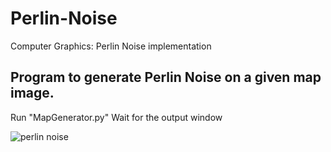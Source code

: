 # Perlin-Noise
Computer Graphics: Perlin Noise implementation

## Program to generate Perlin Noise on a given map image.

Run "MapGenerator.py"
Wait for the output window

![perlin noise](https://user-images.githubusercontent.com/36493187/54953341-65614f00-4f1e-11e9-87e8-d29694f612f0.jpg)
